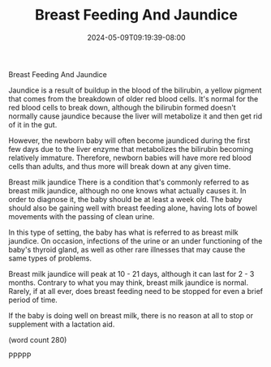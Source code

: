 ﻿---
title: "Breast Feeding And Jaundice"
date: 2024-05-09T09:19:39-08:00
description: "Breast Feeding Tips for Web Success"
featured_image: "/images/Breast Feeding.jpg"
tags: ["Breast Feeding"]
---

Breast Feeding And Jaundice

Jaundice is a result of buildup in the blood of the
bilirubin, a yellow pigment that comes from the
breakdown of older red blood cells.  It's normal
for the red blood cells to break down, although
the bilirubin formed doesn't normally cause jaundice
because the liver will metabolize it and then get
rid of it in the gut.

However, the newborn baby will often become
jaundiced during the first few days due to the
liver enzyme that metabolizes the bilirubin becoming
relatively immature.  Therefore, newborn babies 
will have more red blood cells than adults, and
thus more will break down at any given time.

Breast milk jaundice
There is a condition that's commonly referred to 
as breast milk jaundice, although no one knows
what actually causes it.  In order to diagnose it,
the baby should be at least a week old.  The baby
should also be gaining well with breast feeding
alone, having lots of bowel movements with the
passing of clean urine.

In this type of setting, the baby has what is 
referred to as breast milk jaundice.  On occasion,
infections of the urine or an under functioning
of the baby's thyroid gland, as well as other
rare illnesses that may cause the same types of
problems.

Breast milk jaundice will peak at 10 - 21 days,
although it can last for 2 - 3 months.  Contrary
to what you may think, breast milk jaundice is
normal.  Rarely, if at all ever, does breast
feeding need to be stopped for even a brief
period of time.

If the baby is doing well on breast milk, there 
is no reason at all to stop or supplement with
a lactation aid.  

(word count 280)

PPPPP
